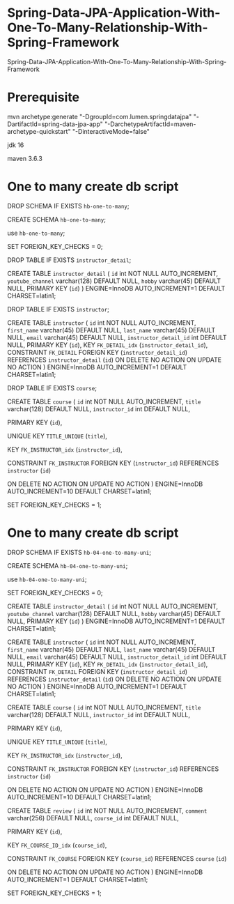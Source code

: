 # Spring-Data-JPA-Application-With-One-To-Many-Relationship-With-Spring-Framework
Spring-Data-JPA-Application-With-One-To-Many-Relationship-With-Spring-Framework

# Prerequisite
mvn archetype:generate "-DgroupId=com.lumen.springdatajpa" "-DartifactId=spring-data-jpa-app" "-DarchetypeArtifactId=maven-archetype-quickstart" "-DinteractiveMode=false"

jdk 16

maven 3.6.3


# One to many create db script
DROP SCHEMA IF EXISTS `hb-one-to-many`;

CREATE SCHEMA `hb-one-to-many`;

use `hb-one-to-many`;

SET FOREIGN_KEY_CHECKS = 0;

DROP TABLE IF EXISTS `instructor_detail`;

CREATE TABLE `instructor_detail` (
  `id` int NOT NULL AUTO_INCREMENT,
  `youtube_channel` varchar(128) DEFAULT NULL,
  `hobby` varchar(45) DEFAULT NULL,
  PRIMARY KEY (`id`)
) ENGINE=InnoDB AUTO_INCREMENT=1 DEFAULT CHARSET=latin1;


DROP TABLE IF EXISTS `instructor`;

CREATE TABLE `instructor` (
  `id` int NOT NULL AUTO_INCREMENT,
  `first_name` varchar(45) DEFAULT NULL,
  `last_name` varchar(45) DEFAULT NULL,
  `email` varchar(45) DEFAULT NULL,
  `instructor_detail_id` int DEFAULT NULL,
  PRIMARY KEY (`id`),
  KEY `FK_DETAIL_idx` (`instructor_detail_id`),
  CONSTRAINT `FK_DETAIL` FOREIGN KEY (`instructor_detail_id`) 
  REFERENCES `instructor_detail` (`id`) ON DELETE NO ACTION ON UPDATE NO ACTION
) ENGINE=InnoDB AUTO_INCREMENT=1 DEFAULT CHARSET=latin1;

DROP TABLE IF EXISTS `course`;

CREATE TABLE `course` (
  `id` int NOT NULL AUTO_INCREMENT,
  `title` varchar(128) DEFAULT NULL,
  `instructor_id` int DEFAULT NULL,
  
  PRIMARY KEY (`id`),
  
  UNIQUE KEY `TITLE_UNIQUE` (`title`),
  
  KEY `FK_INSTRUCTOR_idx` (`instructor_id`),
  
  CONSTRAINT `FK_INSTRUCTOR` 
  FOREIGN KEY (`instructor_id`) 
  REFERENCES `instructor` (`id`) 
  
  ON DELETE NO ACTION ON UPDATE NO ACTION
) ENGINE=InnoDB AUTO_INCREMENT=10 DEFAULT CHARSET=latin1;


SET FOREIGN_KEY_CHECKS = 1;


# One to many create db script
DROP SCHEMA IF EXISTS `hb-04-one-to-many-uni`;

CREATE SCHEMA `hb-04-one-to-many-uni`;

use `hb-04-one-to-many-uni`;

SET FOREIGN_KEY_CHECKS = 0;

CREATE TABLE `instructor_detail` (
  `id` int NOT NULL AUTO_INCREMENT,
  `youtube_channel` varchar(128) DEFAULT NULL,
  `hobby` varchar(45) DEFAULT NULL,
  PRIMARY KEY (`id`)
) ENGINE=InnoDB AUTO_INCREMENT=1 DEFAULT CHARSET=latin1;


CREATE TABLE `instructor` (
  `id` int NOT NULL AUTO_INCREMENT,
  `first_name` varchar(45) DEFAULT NULL,
  `last_name` varchar(45) DEFAULT NULL,
  `email` varchar(45) DEFAULT NULL,
  `instructor_detail_id` int DEFAULT NULL,
  PRIMARY KEY (`id`),
  KEY `FK_DETAIL_idx` (`instructor_detail_id`),
  CONSTRAINT `FK_DETAIL` FOREIGN KEY (`instructor_detail_id`) 
  REFERENCES `instructor_detail` (`id`) ON DELETE NO ACTION ON UPDATE NO ACTION
) ENGINE=InnoDB AUTO_INCREMENT=1 DEFAULT CHARSET=latin1;


CREATE TABLE `course` (
  `id` int NOT NULL AUTO_INCREMENT,
  `title` varchar(128) DEFAULT NULL,
  `instructor_id` int DEFAULT NULL,
  
  PRIMARY KEY (`id`),
  
  UNIQUE KEY `TITLE_UNIQUE` (`title`),
  
  KEY `FK_INSTRUCTOR_idx` (`instructor_id`),
  
  CONSTRAINT `FK_INSTRUCTOR` 
  FOREIGN KEY (`instructor_id`) 
  REFERENCES `instructor` (`id`) 
  
  ON DELETE NO ACTION ON UPDATE NO ACTION
) ENGINE=InnoDB AUTO_INCREMENT=10 DEFAULT CHARSET=latin1;


CREATE TABLE `review` (
  `id` int NOT NULL AUTO_INCREMENT,
  `comment` varchar(256) DEFAULT NULL,
  `course_id` int DEFAULT NULL,

  PRIMARY KEY (`id`),

  KEY `FK_COURSE_ID_idx` (`course_id`),

  CONSTRAINT `FK_COURSE` 
  FOREIGN KEY (`course_id`) 
  REFERENCES `course` (`id`) 

  ON DELETE NO ACTION ON UPDATE NO ACTION
) ENGINE=InnoDB AUTO_INCREMENT=1 DEFAULT CHARSET=latin1;


SET FOREIGN_KEY_CHECKS = 1;



